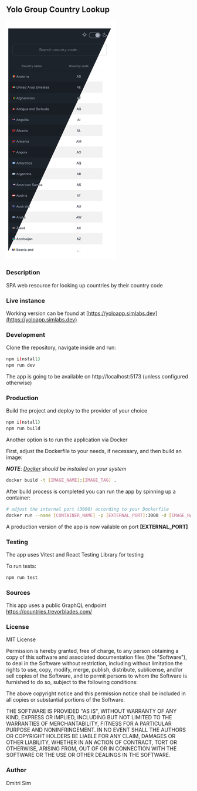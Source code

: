 ## Yolo Group Country Lookup

<img src="./public/yolo-country-lookup.png" alt="app-intro-image" width="300"/>

### Description

SPA web resource for looking up countries by their country code

### Live instance

Working version can be found at [https://yoloapp.simlabs.dev](https://yoloapp.simlabs.dev)

### Development

Clone the repository, navigate inside and run:

```sh
npm i(nstall)
npm run dev
```

The app is going to be available on http://localhost:5173 (unless configured otherwise)

### Production

Build the project and deploy to the provider of your choice

```sh
npm i(nstall)
npm run build
```

Another option is to run the application via Docker

First, adjust the Dockerfile to your needs, if necessary, and then build an image:

**_NOTE_**: _[Docker](https://www.docker.com/get-started/) should be installed on your system_

```sh
docker build -t [IMAGE_NAME]:[IMAGE_TAG] .
```

After build process is completed you can run the app by spinning up a container:

```sh
# adjust the internal port (3000) according to your Dockerfile
docker run --name [CONTAINER_NAME] -p [EXTERNAL_PORT]:3000 -d [IMAGE_NAME]:[IMAGE_TAG]
```

A production version of the app is now vailable on port **[EXTERNAL_PORT]**

### Testing

The app uses Vitest and React Testing Library for testing

To run tests:

```sh
npm run test
```

### Sources

This app uses a public GraphQL endpoint https://countries.trevorblades.com/

### License

MIT License

Permission is hereby granted, free of charge, to any person obtaining a copy
of this software and associated documentation files (the "Software"), to deal
in the Software without restriction, including without limitation the rights
to use, copy, modify, merge, publish, distribute, sublicense, and/or sell
copies of the Software, and to permit persons to whom the Software is
furnished to do so, subject to the following conditions:

The above copyright notice and this permission notice shall be included in all
copies or substantial portions of the Software.

THE SOFTWARE IS PROVIDED "AS IS", WITHOUT WARRANTY OF ANY KIND, EXPRESS OR
IMPLIED, INCLUDING BUT NOT LIMITED TO THE WARRANTIES OF MERCHANTABILITY,
FITNESS FOR A PARTICULAR PURPOSE AND NONINFRINGEMENT. IN NO EVENT SHALL THE
AUTHORS OR COPYRIGHT HOLDERS BE LIABLE FOR ANY CLAIM, DAMAGES OR OTHER
LIABILITY, WHETHER IN AN ACTION OF CONTRACT, TORT OR OTHERWISE, ARISING FROM,
OUT OF OR IN CONNECTION WITH THE SOFTWARE OR THE USE OR OTHER DEALINGS IN THE
SOFTWARE.

### Author

Dmitri Sim
